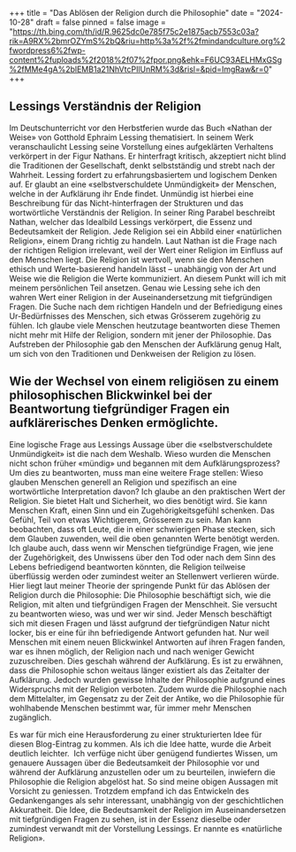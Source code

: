 +++
title = "Das Ablösen der Religion durch die Philosophie"
date = "2024-10-28"
draft = false
pinned = false
image = "https://th.bing.com/th/id/R.9625dc0e785f75c2e1875acb7553c03a?rik=A9RX%2bmrOZYmS%2bQ&riu=http%3a%2f%2fmindandculture.org%2fwordpress6%2fwp-content%2fuploads%2f2018%2f07%2fpor.png&ehk=F6UC93AELHMxGSg%2fMMe4gA%2blEMB1a21NhVtcPIlUnRM%3d&risl=&pid=ImgRaw&r=0"
+++
## Lessings Verständnis der Religion

Im Deutschunterricht vor den Herbstferien wurde das Buch «Nathan der Weise» von Gotthold Ephraim Lessing thematisiert. In seinem Werk veranschaulicht Lessing seine Vorstellung eines aufgeklärten Verhaltens verkörpert in der Figur Nathans. Er hinterfragt kritisch, akzeptiert nicht blind die Traditionen der Gesellschaft, denkt selbstständig und strebt nach der Wahrheit. Lessing fordert zu erfahrungsbasiertem und logischem Denken auf. Er glaubt an eine «selbstverschuldete Unmündigkeit» der Menschen, welche in der Aufklärung ihr Ende findet. Unmündig ist hierbei eine Beschreibung für das Nicht-hinterfragen der Strukturen und das wortwörtliche Verständnis der Religion. In seiner Ring Parabel beschreibt Nathan, welcher das Idealbild Lessings verkörpert, die Essenz und Bedeutsamkeit der Religion. Jede Religion sei ein Abbild einer «natürlichen Religion», einem Drang richtig zu handeln. Laut Nathan ist die Frage nach der richtigen Religion irrelevant, weil der Wert einer Religion im Einfluss auf den Menschen liegt. Die Religion ist wertvoll, wenn sie den Menschen ethisch und Werte-basierend handeln lässt – unabhängig von der Art und Weise wie die Religion die Werte kommuniziert. An diesem Punkt will ich mit meinem persönlichen Teil ansetzen. Genau wie Lessing sehe ich den wahren Wert einer Religion in der Auseinandersetzung mit tiefgründigen Fragen. Die Suche nach dem richtigen Handeln und der Befriedigung eines Ur-Bedürfnisses des Menschen, sich etwas Grösserem zugehörig zu fühlen. Ich glaube viele Menschen heutzutage beantworten diese Themen nicht mehr mit Hilfe der Religion, sondern mit jener der Philosophie. Das Aufstreben der Philosophie gab den Menschen der Aufklärung genug Halt, um sich von den Traditionen und Denkweisen der Religion zu lösen.

## Wie der Wechsel von einem religiösen zu einem philosophischen Blickwinkel bei der Beantwortung tiefgründiger Fragen ein aufklärerisches Denken ermöglichte.

Eine logische Frage aus Lessings Aussage über die «selbstverschuldete Unmündigkeit» ist die nach dem Weshalb. Wieso wurden die Menschen nicht schon früher «mündig» und begannen mit dem Aufklärungsprozess? Um dies zu beantworten, muss man eine weitere Frage stellen: Wieso glauben Menschen generell an Religion und spezifisch an eine wortwörtliche Interpretation davon? Ich glaube an den praktischen Wert der Religion. Sie bietet Halt und Sicherheit, wo dies benötigt wird. Sie kann Menschen Kraft, einen Sinn und ein Zugehörigkeitsgefühl schenken. Das Gefühl, Teil von etwas Wichtigerem, Grösserem zu sein. Man kann beobachten, dass oft Leute, die in einer schwierigen Phase stecken, sich dem Glauben zuwenden, weil die oben genannten Werte benötigt werden. Ich glaube auch, dass wenn wir Menschen tiefgründige Fragen, wie jene der Zugehörigkeit, des Unwissens über den Tod oder nach dem Sinn des Lebens befriedigend beantworten könnten, die Religion teilweise überflüssig werden oder zumindest weiter an Stellenwert verlieren würde. Hier liegt laut meiner Theorie der springende Punkt für das Ablösen der Religion durch die Philosophie: Die Philosophie beschäftigt sich, wie die Religion, mit alten und tiefgründigen Fragen der Menschheit. Sie versucht zu beantworten wieso, was und wer wir sind. Jeder Mensch beschäftigt sich mit diesen Fragen und lässt aufgrund der tiefgründigen Natur nicht locker, bis er eine für ihn befriedigende Antwort gefunden hat. Nur weil Menschen mit einem neuen Blickwinkel Antworten auf ihren Fragen fanden, war es ihnen möglich, der Religion nach und nach weniger Gewicht zuzuschreiben. Dies geschah während der Aufklärung. Es ist zu erwähnen, dass die Philosophie schon weitaus länger existiert als das Zeitalter der Aufklärung. Jedoch wurden gewisse Inhalte der Philosophie aufgrund eines Widerspruchs mit der Religion verboten. Zudem wurde die Philosophie nach dem Mittelalter, im Gegensatz zu der Zeit der Antike, wo die Philosophie für wohlhabende Menschen bestimmt war, für immer mehr Menschen zugänglich.

Es war für mich eine Herausforderung zu einer strukturierten Idee für diesen Blog-Eintrag zu kommen. Als ich die Idee hatte, wurde die Arbeit deutlich leichter.  Ich verfüge nicht über genügend fundiertes Wissen, um genauere Aussagen über die Bedeutsamkeit der Philosophie vor und während der Aufklärung anzustellen oder um zu beurteilen, inwiefern die Philosophie die Religion abgelöst hat. So sind meine obigen Aussagen mit Vorsicht zu geniessen. Trotzdem empfand ich das Entwickeln des Gedankenganges als sehr interessant, unabhängig von der geschichtlichen Akkuratheit. Die Idee, die Bedeutsamkeit der Religion im Auseinandersetzen mit tiefgründigen Fragen zu sehen, ist in der Essenz dieselbe oder zumindest verwandt mit der Vorstellung Lessings. Er nannte es «natürliche Religion».